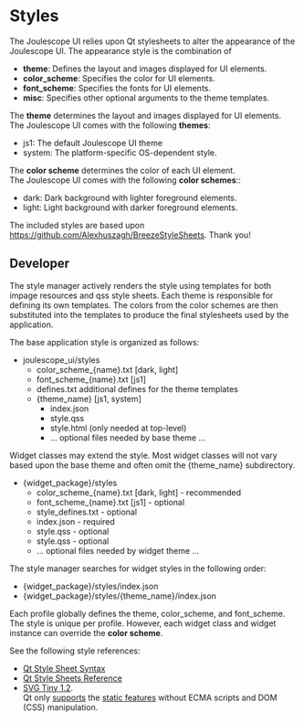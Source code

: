 
# Styles

The Joulescope UI relies upon Qt stylesheets to alter the appearance
of the Joulescope UI.  The appearance style is the combination of
* **theme**: Defines the layout and images displayed for UI elements.
* **color_scheme**: Specifies the color for UI elements.
* **font_scheme**: Specifies the fonts for UI elements.
* **misc**: Specifies other optional arguments to the theme templates.

The **theme** determines the layout and images displayed for UI elements.
The Joulescope UI comes with the following **themes**:

* js1: The default Joulescope UI theme
* system: The platform-specific OS-dependent style. 

The **color scheme** determines the color of each UI element.  
The Joulescope UI comes with the following **color schemes**::

* dark: Dark background with lighter foreground elements.
* light: Light background with darker foreground elements.

The included styles are based upon 
https://github.com/Alexhuszagh/BreezeStyleSheets.  Thank you!


## Developer

The style manager actively renders the style using templates for both
impage resources and qss style sheets.  Each theme is responsible for
defining its own templates.  The colors from the color schemes are
then substituted into the templates to produce the final stylesheets
used by the application.

The base application style is organized as follows:

* joulescope_ui/styles
  * color_scheme_{name}.txt   [dark, light]
  * font_scheme_{name}.txt    [js1]
  * defines.txt               additional defines for the theme templates
  * {theme_name}              [js1, system]
    * index.json
    * style.qss
    * style.html (only needed at top-level)
    * ... optional files needed by base theme ...

Widget classes may extend the style.  Most widget classes will not
vary based upon the base theme and often omit the {theme_name} 
subdirectory.

* {widget_package}/styles
  * color_scheme_{name}.txt   [dark, light] - recommended
  * font_scheme_{name}.txt    [js1] - optional
  * style_defines.txt - optional   
  * index.json - required
  * style.qss - optional
  * style.qss - optional
  * ... optional files needed by widget theme ...

The style manager searches for widget styles in the following order:
* {widget_package}/styles/index.json
* {widget_package}/styles/{theme_name}/index.json

Each profile globally defines the theme, color_scheme, and font_scheme.
The style is unique per profile.  However, each widget class and
widget instance can override the **color scheme**.

See the following style references:

* [Qt Style Sheet Syntax](https://doc.qt.io/qt-6/stylesheet-syntax.html)
* [Qt Style Sheets Reference](https://doc.qt.io/qt-6/stylesheet-reference.html)
* [SVG Tiny 1.2](https://www.w3.org/TR/SVGTiny12/).  
  Qt only [supports](https://doc.qt.io/qt-6/svgrendering.html) the 
  [static features](https://www.w3.org/Graphics/SVG/feature/1.2/#SVG-static)
  without ECMA scripts and DOM (CSS) manipulation.
